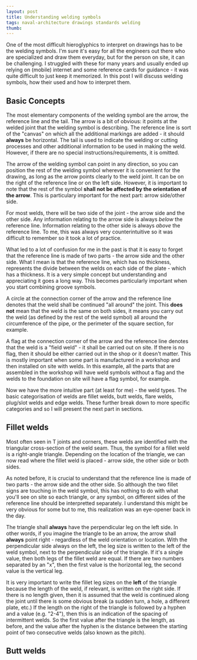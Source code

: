 ```yaml
---
layout: post
title: Understanding welding symbols
tags: naval-architecture drawings standards welding
thumb:
---
```

One of the most difficult hieroglyphics to interpret on drawings has to be the welding symbols.  I'm sure it's easy for all the engineers out there who are specialized and draw them everyday, but for the person on site, it can be challenging.  I struggled with these for many years and usually ended up relying on (mobile) internet and some reference cards for guidance - it was quite difficult to just keep it memorized.  In this post I will discuss welding symbols, how their used and how to interpret them.

## Basic Concepts
The most elementary components of the welding symbol are the arrow, the reference line and the tail.  The arrow is a bit of obvious: it points at the welded joint that the welding symbol is describing.  The reference line is sort of the "canvas" on which all the additional markings are added - it should **always** be horizontal.  The tail is used to indicate the welding or cutting processes and other additional information to be used in making the weld.  However, if there are no special instructions/requirements, it is omitted.

The arrow of the welding symbol can point in any direction, so you can position the rest of the welding symbol wherever it is convenient for the drawing, as long as the arrow points clearly to the weld joint.  It can be on the right of the reference line or on the left side.  However, it is important to note that the rest of the symbol **shall not be affected by the orientation of the arrow**.  This is particulary important for the next part: arrow side/other side.

For most welds, there will be two side of the joint - the arrow side and the other side.  Any information relating to the arrow side is always *below* the reference line.  Information relating to the other side is always *above* the reference line.  To me, this was always very counterintuitive so it was difficult to remember so it took a lot of practice.

What led to a lot of confusion for me in the past is that it is easy to forget that the reference line is made of two parts - the arrow side and the other side.  What I mean is that the reference line, which has no thickness, represents the divide between the welds on each side of the plate - which has a thickness.  It is a very simple concept but understanding and appreciating it goes a long way.  This becomes particularly important when you start combining groove symbols.

A circle at the connection corner of the arrow and the reference line denotes that the weld shall be continued "all around" the joint.  This **does not** mean that the weld is the same on both sides, it means you carry out the weld (as defined by the rest of the weld symbol) all around the circumference of the pipe, or the perimeter of the square section, for example.

A flag at the connection corner of the arrow and the reference line denotes that the weld is a "field weld" - it shall be carried out on site.  If there is no flag, then it should be either carried out in the shop or it doesn't matter.  This is mostly important when some part is manufactured in a workshop and then installed on site with welds.  In this example, all the parts that are assembled in the workshop will have weld symbols without a flag and the welds to the foundation on site will have a flag symbol, for example.

Now we have the more intuitive part (at least for me) - the weld types.  The basic categorisation of welds are fillet welds, butt welds, flare welds, plug/slot welds and edge welds.  These further break down to more specific categories and so I will present the next part in sections.

## Fillet welds
Most often seen in T joints and corners, these welds are identified with the triangular cross-section of the weld seam.  Thus, the symbol for a fillet weld is a right-angle triangle.  Depending on the location of the triangle, we can now read where the fillet weld is placed - arrow side, the other side or both sides.

As noted before, it is crucial to understand that the reference line is made of two parts - the arrow side and the other side.  So although the two fillet signs are touching in the weld symbol, this has nothing to do with what you'll see on site so each triangle, or any symbol, on different sides of the reference line should be interpretted separately.  I understand this might be very obvious for some but to me, this realization was an eye-opener back in the day.

The triangle shall **always** have the perpendicular leg on the left side.  In other words, if you imagine the triangle to be an arrow, the arrow shall **always** point right - regardless of the weld orientation or location.  With the perpendicular side always on the left, the leg size is written to the left of the weld symbol, next to the perpendicular side of the triangle.  If it's a single value, then both legs of the fillet weld are equal.  If there are two numbers separated by an "x", then the first value is the horizontal leg, the second value is the vertical leg.

It is very important to write the fillet leg sizes on the **left** of the triangle because the length of the weld, if relevant, is written on the right side.  If there is no length given, then it is assumed that the weld is continued along the joint until there is some obvious break (a sudden turn, a hole, a different plate, etc.)  If the length on the right of the triangle is followed by a hyphen and a value (e.g. "2-4"), then this is an indication of the spacing of intermittent welds.  So the first value after the triangle is the length, as before, and the value after the hyphen is the distance between the starting point of two consecutive welds (also known as the pitch).

## Butt welds
